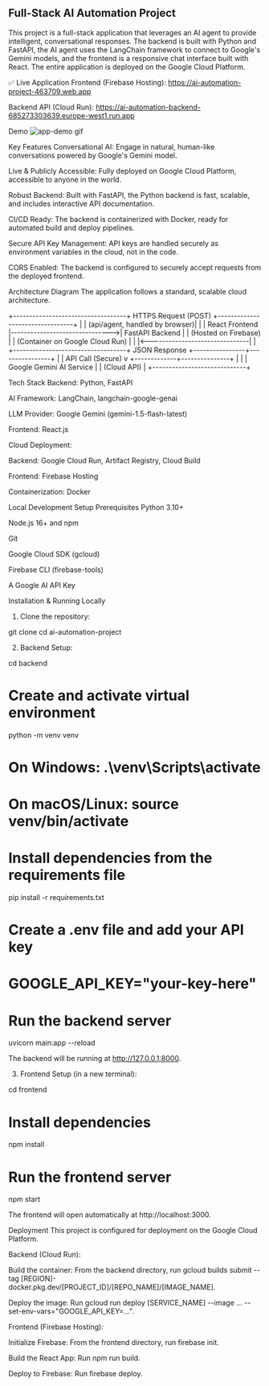 ## Full-Stack AI Automation Project
This project is a full-stack application that leverages an AI agent to provide intelligent, conversational responses. The backend is built with Python and FastAPI, the AI agent uses the LangChain framework to connect to Google's Gemini models, and the frontend is a responsive chat interface built with React. The entire application is deployed on the Google Cloud Platform.

✅ Live Application
Frontend (Firebase Hosting): https://ai-automation-project-463709.web.app

Backend API (Cloud Run): https://ai-automation-backend-685273303639.europe-west1.run.app

Demo
![app-demo gif](https://github.com/user-attachments/assets/74184478-c666-41c5-a077-b378ee65160d)

Key Features
Conversational AI: Engage in natural, human-like conversations powered by Google's Gemini model.

Live & Publicly Accessible: Fully deployed on Google Cloud Platform, accessible to anyone in the world.

Robust Backend: Built with FastAPI, the Python backend is fast, scalable, and includes interactive API documentation.

CI/CD Ready: The backend is containerized with Docker, ready for automated build and deploy pipelines.

Secure API Key Management: API keys are handled securely as environment variables in the cloud, not in the code.

CORS Enabled: The backend is configured to securely accept requests from the deployed frontend.

Architecture Diagram
The application follows a standard, scalable cloud architecture.

+-----------------------------------+      HTTPS Request (POST)      +---------------------------------+
|                                   | (api/agent, handled by browser)|                                 |
|    React Frontend                 |------------------------------->|   FastAPI Backend               |
| (Hosted on Firebase)              |                                | (Container on Google Cloud Run) |
|                                   |<-------------------------------|                                 |
+-----------------------------------+         JSON Response          +----------------+----------------+
                                                                                      |
                                                                                      | API Call (Secure)
                                                                                      v
                                                                        +-------------+---------------+
                                                                        |                             |
                                                                        | Google Gemini AI Service    |
                                                                        |      (Cloud API)            |
                                                                        +-----------------------------+

Tech Stack
Backend: Python, FastAPI

AI Framework: LangChain, langchain-google-genai

LLM Provider: Google Gemini (gemini-1.5-flash-latest)

Frontend: React.js

Cloud Deployment:

Backend: Google Cloud Run, Artifact Registry, Cloud Build

Frontend: Firebase Hosting

Containerization: Docker

Local Development Setup
Prerequisites
Python 3.10+

Node.js 16+ and npm

Git

Google Cloud SDK (gcloud)

Firebase CLI (firebase-tools)

A Google AI API Key

Installation & Running Locally
1. Clone the repository:

git clone <your-repo-url>
cd ai-automation-project

2. Backend Setup:

cd backend

# Create and activate virtual environment
python -m venv venv
# On Windows: .\\venv\\Scripts\\activate
# On macOS/Linux: source venv/bin/activate

# Install dependencies from the requirements file
pip install -r requirements.txt

# Create a .env file and add your API key
# GOOGLE_API_KEY="your-key-here"

# Run the backend server
uvicorn main:app --reload

The backend will be running at http://127.0.0.1:8000.

3. Frontend Setup (in a new terminal):

cd frontend

# Install dependencies
npm install

# Run the frontend server
npm start

The frontend will open automatically at http://localhost:3000.

Deployment
This project is configured for deployment on the Google Cloud Platform.

Backend (Cloud Run):

Build the container: From the backend directory, run gcloud builds submit --tag [REGION]-docker.pkg.dev/[PROJECT_ID]/[REPO_NAME]/[IMAGE_NAME].

Deploy the image: Run gcloud run deploy [SERVICE_NAME] --image ... --set-env-vars="GOOGLE_API_KEY=...".

Frontend (Firebase Hosting):

Initialize Firebase: From the frontend directory, run firebase init.

Build the React App: Run npm run build.

Deploy to Firebase: Run firebase deploy.